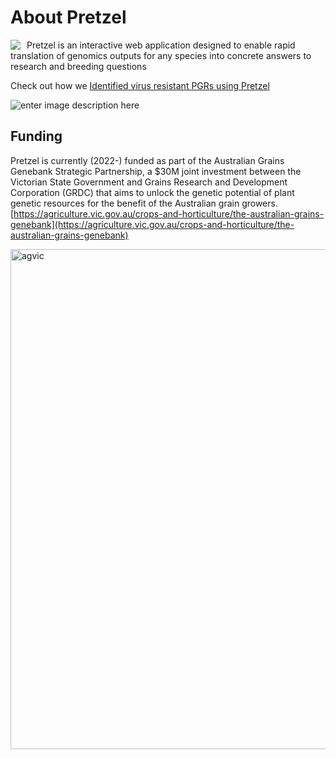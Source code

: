 # About Pretzel

<img src="https://plantinformatics.io/landingPageContent/pretzel-logo.png" style="float: left; margin-right: 10px;">

Pretzel is an interactive web application designed to enable rapid translation of genomics outputs for any species into concrete answers to research and breeding questions

Check out how we [Identified virus resistant PGRs using Pretzel](https://docs.plantinformatics.io/User-Stories/User-story-1/)
 
![enter image description here](https://pretzel-images-public.s3.ap-southeast-2.amazonaws.com/user-stories/user-story-1/us-1-29.png)



## Funding
Pretzel is currently (2022-) funded as part of the Australian Grains Genebank Strategic Partnership, a $30M joint investment between the Victorian State Government and Grains Research and Development Corporation (GRDC) that aims to unlock the genetic potential of plant genetic resources for the benefit of the Australian grain growers. [https://agriculture.vic.gov.au/crops-and-horticulture/the-australian-grains-genebank](https://agriculture.vic.gov.au/crops-and-horticulture/the-australian-grains-genebank)


<img alt="agvic" src="https://pretzel-images-public.s3.ap-southeast-2.amazonaws.com/agvic_grdc.svg" width="800">